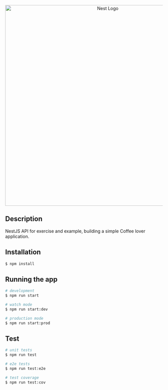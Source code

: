 <p align="center">
  <img src="https://planetacampo.com.br/wp-content/uploads/2021/09/cafe-1.jpg" width="640" alt="Nest Logo" />
</p>

## Description

NestJS API for exercise and example, building a simple Coffee lover application.

## Installation

```bash
$ npm install
```

## Running the app

```bash
# development
$ npm run start

# watch mode
$ npm run start:dev

# production mode
$ npm run start:prod
```

## Test

```bash
# unit tests
$ npm run test

# e2e tests
$ npm run test:e2e

# test coverage
$ npm run test:cov
```